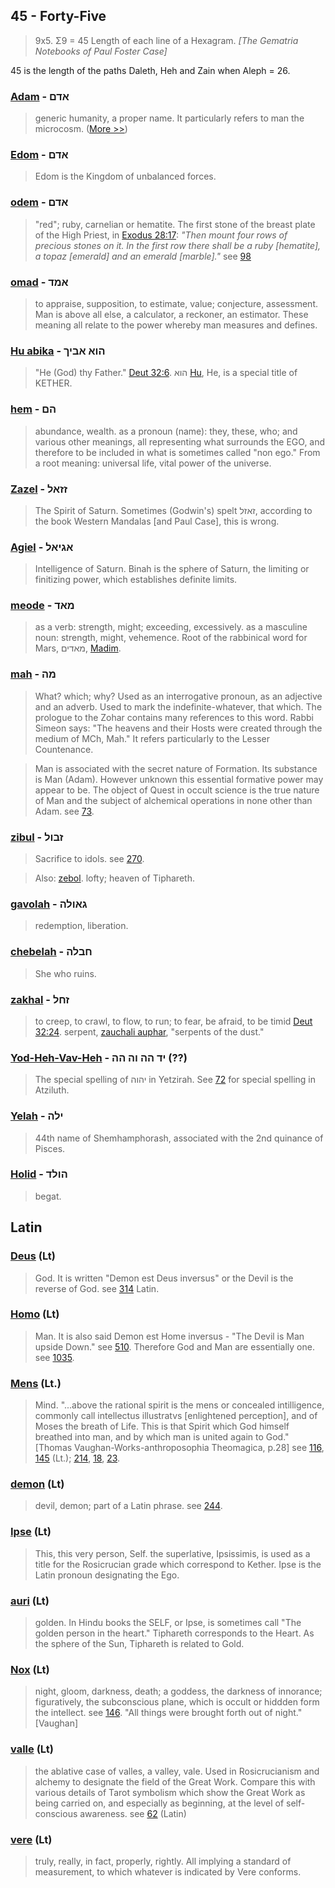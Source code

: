 ## 45 - Forty-Five
> 9x5. Σ9 = 45 Length of each line of a Hexagram. *[The Gematria Notebooks of Paul Foster Case]*

45 is the length of the paths Daleth, Heh and Zain when Aleph = 26.

### [Adam](/keys/ADM) - אדם
> generic humanity, a proper name. It particularly refers to man the microcosm. ([More >>](adam))

### [Edom](/keys/ADM) - אדם
> Edom is the Kingdom of unbalanced forces.

### [odem](/keys/ADM) - אדם
> "red"; ruby, carnelian or hematite. The first stone of the breast plate of the High Priest, in [Exodus 28:17](http://biblehub.com/exodus/28-7.htm): *"Then mount four rows of precious stones on it. In the first row there shall be a ruby [hematite], a topaz [emerald] and an emerald [marble]."* see [98](98)

### [omad](/keys/AMD) - אמד
> to appraise, supposition, to estimate, value; conjecture, assessment. Man is above all else, a calculator, a reckoner, an estimator. These meaning all relate to the power whereby man measures and defines.

### [Hu abika](/keys/HVA.ABIK) - הוא אביך
> "He (God) thy Father." [Deut 32:6](http://biblehub.com/deuteronomy/32-6.htm). הוא [Hu](/keys/HVA), He, is a special title of KETHER.

### [hem](/keys/HM) - הם
> abundance, wealth. as a pronoun (name): they, these, who; and various other meanings, all representing what surrounds the EGO, and therefore to be included in what is sometimes called "non ego." From a root meaning: universal life, vital power of the universe.

### [Zazel](/keys/ZZAL) - זזאל
> The Spirit of Saturn. Sometimes (Godwin's) spelt זאזל, according to the book Western Mandalas [and Paul Case], this is wrong.

### [Agiel](/keys/AGIAL) - אגיאל
> Intelligence of Saturn. Binah is the sphere of Saturn, the limiting or finitizing power, which establishes definite limits.

### [meode](/keys/MAD) - מאד
> as a verb: strength, might; exceeding, excessively. as a masculine noun: strength, might, vehemence. Root of the rabbinical word for Mars, מאדים, [Madim](/keys/MADIM).

### [mah](/keys/MH) - מה
> What? which; why? Used as an interrogative pronoun, as an adjective and an adverb. Used to mark the indefinite-whatever, that which. The prologue to the Zohar contains many references to this word. Rabbi Simeon says: "The heavens and their Hosts were created through the medium of MCh, Mah." It refers particularly to the Lesser Countenance.

> Man is associated with the secret nature of Formation. Its substance is Man (Adam). However unknown this essential formative power may appear to be. The object of Quest in occult science is the true nature of Man and the subject of alchemical operations in none other than Adam. see [73](73).

### [zibul](/keys/ZBVL) - זבול
> Sacrifice to idols. see [270](270).

> Also: [zebol](/keys/ZBVL). lofty; heaven of Tiphareth.

### [gavolah](/keys/GAVLH) - גאולה
> redemption, liberation.

### [chebelah](/keys/ChBLH) - חבלה
> She who ruins.

### [zakhal](/keys/ZChL) - זחל
> to creep, to crawl, to flow, to run; to fear, be afraid, to be timid [Deut 32:24](http://biblehub.com/deuteronomy/32-6.htm). serpent, [zauchali auphar](/keys/ZChLI.OPR), "serpents of the dust."

### [Yod-Heh-Vav-Heh](/keys/ID.HH.VH.HH) - יד הה וה הה (??)
> The special spelling of יהוה in Yetzirah. See [72](72) for special spelling in Atziluth.

### [Yelah](/keys/ILH) - ילה
> 44th name of Shemhamphorash, associated with the 2nd quinance of Pisces.

### [Holid](/keys/HVLD) - הולד
> begat.

## Latin

### [Deus](/latin?word=Deus) (Lt)
> God. It is written "Demon est Deus inversus" or the Devil is the reverse of God. see [314](314) Latin.

### [Homo](/latin?word=Homo) (Lt)
> Man. It is also said Demon est Home inversus - "The Devil is Man upside Down." see [510](510). Therefore God and Man are essentially one. see [1035](1035).

### [Mens](/latin?word=Mens) (Lt.)
> Mind. "...above the rational spirit is the mens or concealed intilligence, commonly call intellectus illustratvs [enlightened perception], and of Moses the breath of Life. This is that Spirit which God himself breathed into man, and by which man is united again to God." [Thomas Vaughan-Works-anthroposophia Theomagica, p.28] see [116](116), [145](145) (Lt.); [214](214), [18](18), [23](23).

### [demon](/latin?word=demon) (Lt)
> devil, demon; part of a Latin phrase. see [244](244).

### [Ipse](/latin?word=Ipse) (Lt)
> This, this very person, Self. the superlative, Ipsissimis, is used as a title for the Rosicrucian grade which correspond to Kether. Ipse is the Latin pronoun designating the Ego.

### [auri](/latin?word=auri) (Lt)
> golden. In Hindu books the SELF, or Ipse, is sometimes call "The golden person in the heart." Tiphareth corresponds to the Heart. As the sphere of the Sun, Tiphareth is related to Gold.

### [Nox](/latin?word=Nox) (Lt)
> night, gloom, darkness, death; a goddess, the darkness of innorance; figuratively, the subconscious plane, which is occult or hiddden form the intellect. see [146](146). "All things were brought forth out of night." [Vaughan]

### [valle](/latin?word=valle) (Lt)
> the ablative case of valles, a valley, vale. Used in Rosicrucianism and alchemy to designate the field of the Great Work. Compare this with various details of Tarot symbolism which show the Great Work as being carried on, and especially as beginning, at the level of self-conscious awareness. see [62](62) (Latin)

### [vere](/latin?word=vere) (Lt)
> truly, really, in fact, properly, rightly. All implying a standard of measurement, to which whatever is indicated by Vere conforms.

